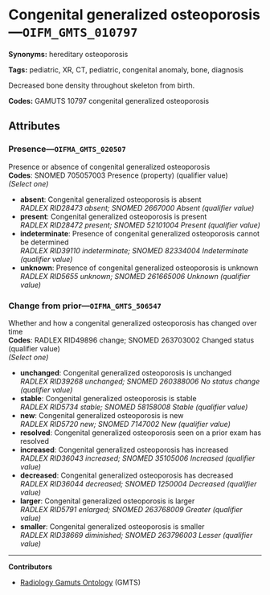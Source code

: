 # Congenital generalized osteoporosis—`OIFM_GMTS_010797`

**Synonyms:** hereditary osteoporosis

**Tags:** pediatric, XR, CT, pediatric, congenital anomaly, bone, diagnosis

Decreased bone density throughout skeleton from birth.

**Codes:** GAMUTS 10797 congenital generalized osteoporosis

## Attributes

### Presence—`OIFMA_GMTS_020507`

Presence or absence of congenital generalized osteoporosis  
**Codes**: SNOMED 705057003 Presence (property) (qualifier value)  
*(Select one)*

- **absent**: Congenital generalized osteoporosis is absent  
_RADLEX RID28473 absent; SNOMED 2667000 Absent (qualifier value)_
- **present**: Congenital generalized osteoporosis is present  
_RADLEX RID28472 present; SNOMED 52101004 Present (qualifier value)_
- **indeterminate**: Presence of congenital generalized osteoporosis cannot be determined  
_RADLEX RID39110 indeterminate; SNOMED 82334004 Indeterminate (qualifier value)_
- **unknown**: Presence of congenital generalized osteoporosis is unknown  
_RADLEX RID5655 unknown; SNOMED 261665006 Unknown (qualifier value)_

### Change from prior—`OIFMA_GMTS_506547`

Whether and how a congenital generalized osteoporosis has changed over time  
**Codes**: RADLEX RID49896 change; SNOMED 263703002 Changed status (qualifier value)  
*(Select one)*

- **unchanged**: Congenital generalized osteoporosis is unchanged  
_RADLEX RID39268 unchanged; SNOMED 260388006 No status change (qualifier value)_
- **stable**: Congenital generalized osteoporosis is stable  
_RADLEX RID5734 stable; SNOMED 58158008 Stable (qualifier value)_
- **new**: Congenital generalized osteoporosis is new  
_RADLEX RID5720 new; SNOMED 7147002 New (qualifier value)_
- **resolved**: Congenital generalized osteoporosis seen on a prior exam has resolved  
- **increased**: Congenital generalized osteoporosis has increased  
_RADLEX RID36043 increased; SNOMED 35105006 Increased (qualifier value)_
- **decreased**: Congenital generalized osteoporosis has decreased  
_RADLEX RID36044 decreased; SNOMED 1250004 Decreased (qualifier value)_
- **larger**: Congenital generalized osteoporosis is larger  
_RADLEX RID5791 enlarged; SNOMED 263768009 Greater (qualifier value)_
- **smaller**: Congenital generalized osteoporosis is smaller  
_RADLEX RID38669 diminished; SNOMED 263796003 Lesser (qualifier value)_

---

**Contributors**

- [Radiology Gamuts Ontology](https://gamuts.net/) (GMTS)